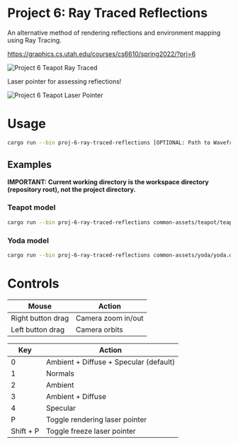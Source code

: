 # Project 6: Ray Traced Reflections

An alternative method of rendering reflections and environment mapping using Ray Tracing.

https://graphics.cs.utah.edu/courses/cs6610/spring2022/?prj=6

![Project 6 Teapot Ray Traced](./p6-rt-teapot.gif)

Laser pointer for assessing reflections!

![Project 6 Teapot Laser Pointer](./p6-rt-teapot-laser-pointer.gif)

# Usage

```sh
cargo run --bin proj-6-ray-traced-reflections [OPTIONAL: Path to Wavefront OBJ file]
```

## Examples

**IMPORTANT: Current working directory is the workspace directory (repository root), not the project directory.**

### Teapot model

```sh
cargo run --bin proj-6-ray-traced-reflections common-assets/teapot/teapot.obj
```

### Yoda model

```sh
cargo run --bin proj-6-ray-traced-reflections common-assets/yoda/yoda.obj
```

# Controls

| Mouse                          | Action                                       |
|--------------------------------|----------------------------------------------|
| Right button drag              | Camera zoom in/out                           |
| Left button drag               | Camera orbits                                |

| Key         | Action                                 |
|-------------|----------------------------------------|
|  0          | Ambient + Diffuse + Specular (default) |
|  1          | Normals                                |
|  2          | Ambient                                |
|  3          | Ambient + Diffuse                      |
|  4          | Specular                               |
|  P          | Toggle rendering laser pointer         |
|  Shift + P  | Toggle freeze laser pointer            |